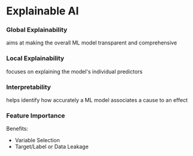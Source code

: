 # Explainable AI

### Global Explainability
aims at making the overall ML model transparent and comprehensive

### Local Explainability
focuses on explaining the model's individual predictors

### Interpretability
helps identify how accurately a ML model associates a cause to an effect

### Feature Importance

Benefits:
- Variable Selection
- Target/Label or Data Leakage

